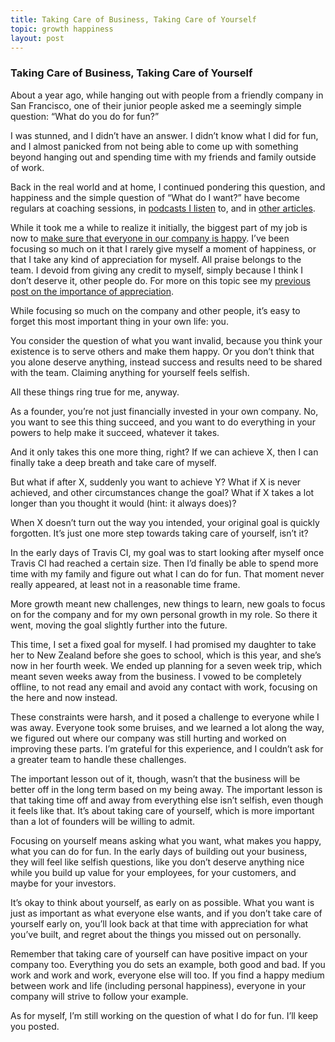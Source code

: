 ```yaml
---
title: Taking Care of Business, Taking Care of Yourself
topic: growth happiness
layout: post
---
```

### Taking Care of Business, Taking Care of Yourself

About a year ago, while hanging out with people from a friendly company in San Francisco, one of their junior people asked me a seemingly simple question: “What do you do for fun?”

I was stunned, and I didn’t have an answer. I didn’t know what I did for fun, and I almost panicked from not being able to come up with something beyond hanging out and spending time with my friends and family outside of work.

Back in the real world and at home, I continued pondering this question, and happiness and the simple question of “What do I want?” have become regulars at coaching sessions, in [podcasts I listen](http://reboot.io/podcast) to, and in [other articles](http://www.vox.com/2015/6/2/8686191/happiness-myths).

While it took me a while to realize it initially, the biggest part of my job is now to [make sure that everyone in our company is happy](http://firstround.com/review/Heres-Why-Founders-Should-Care-about-Happiness/). I’ve been focusing so much on it that I rarely give myself a moment of happiness, or that I take any kind of appreciation for myself. All praise belongs to the team. I devoid from giving any credit to myself, simply because I think I don’t deserve it, other people do. For more on this topic see my [previous post on the importance of appreciation](http://www.paperplanes.de/2015/9/28/always-improve-never-appreciate.html).

While focusing so much on the company and other people, it’s easy to forget this most important thing in your own life: you.

You consider the question of what you want invalid, because you think your existence is to serve others and make them happy. Or you don’t think that you alone deserve anything, instead success and results need to be shared with the team. Claiming anything for yourself feels selfish.

All these things ring true for me, anyway.

As a founder, you’re not just financially invested in your own company. No, you want to see this thing succeed, and you want to do everything in your powers to help make it succeed, whatever it takes.

And it only takes this one more thing, right? If we can achieve X, then I can finally take a deep breath and take care of myself.

But what if after X, suddenly you want to achieve Y? What if X is never achieved, and other circumstances change the goal? What if X takes a lot longer than you thought it would (hint: it always does)?

When X doesn’t turn out the way you intended, your original goal is quickly forgotten. It’s just one more step towards taking care of yourself, isn’t it?

In the early days of Travis CI, my goal was to start looking after myself once Travis CI had reached a certain size. Then I’d finally be able to spend more time with my family and figure out what I can do for fun. That moment never really appeared, at least not in a reasonable time frame.

More growth meant new challenges, new things to learn, new goals to focus on for the company and for my own personal growth in my role. So there it went, moving the goal slightly further into the future.

This time, I set a fixed goal for myself. I had promised my daughter to take her to New Zealand before she goes to school, which is this year, and she’s now in her fourth week. We ended up planning for a seven week trip, which meant seven weeks away from the business. I vowed to be completely offline, to not read any email and avoid any contact with work, focusing on the here and now instead.

These constraints were harsh, and it posed a challenge to everyone while I was away. Everyone took some bruises, and we learned a lot along the way, we figured out where our company was still hurting and worked on improving these parts. I’m grateful for this experience, and I couldn’t ask for a greater team to handle these challenges.

The important lesson out of it, though, wasn’t that the business will be better off in the long term based on my being away. The important lesson is that taking time off and away from everything else isn’t selfish, even though it feels like that. It’s about taking care of yourself, which is more important than a lot of founders will be willing to admit.

Focusing on yourself means asking what you want, what makes you happy, what you can do for fun. In the early days of building out your business, they will feel like selfish questions, like you don’t deserve anything nice while you build up value for your employees, for your customers, and maybe for your investors.

It’s okay to think about yourself, as early on as possible. What you want is just as important as what everyone else wants, and if you don’t take care of yourself early on, you’ll look back at that time with appreciation for what you’ve built, and regret about the things you missed out on personally.

Remember that taking care of yourself can have positive impact on your company too. Everything you do sets an example, both good and bad. If you work and work and work, everyone else will too. If you find a happy medium between work and life (including personal happiness), everyone in your company will strive to follow your example.

As for myself, I’m still working on the question of what I do for fun. I’ll keep you posted.
